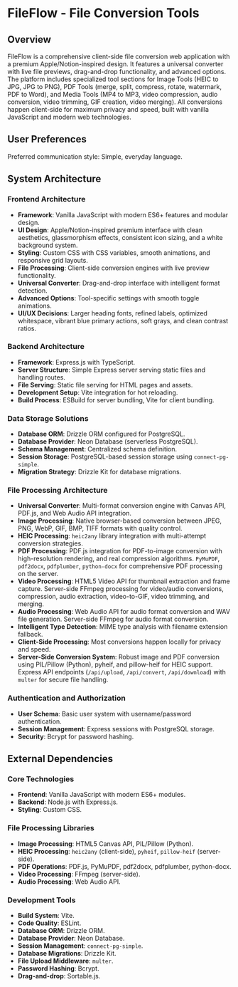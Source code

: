 # FileFlow - File Conversion Tools

## Overview
FileFlow is a comprehensive client-side file conversion web application with a premium Apple/Notion-inspired design. It features a universal converter with live file previews, drag-and-drop functionality, and advanced options. The platform includes specialized tool sections for Image Tools (HEIC to JPG, JPG to PNG), PDF Tools (merge, split, compress, rotate, watermark, PDF to Word), and Media Tools (MP4 to MP3, video compression, audio conversion, video trimming, GIF creation, video merging). All conversions happen client-side for maximum privacy and speed, built with vanilla JavaScript and modern web technologies.

## User Preferences
Preferred communication style: Simple, everyday language.

## System Architecture

### Frontend Architecture
- **Framework**: Vanilla JavaScript with modern ES6+ features and modular design.
- **UI Design**: Apple/Notion-inspired premium interface with clean aesthetics, glassmorphism effects, consistent icon sizing, and a white background system.
- **Styling**: Custom CSS with CSS variables, smooth animations, and responsive grid layouts.
- **File Processing**: Client-side conversion engines with live preview functionality.
- **Universal Converter**: Drag-and-drop interface with intelligent format detection.
- **Advanced Options**: Tool-specific settings with smooth toggle animations.
- **UI/UX Decisions**: Larger heading fonts, refined labels, optimized whitespace, vibrant blue primary actions, soft grays, and clean contrast ratios.

### Backend Architecture
- **Framework**: Express.js with TypeScript.
- **Server Structure**: Simple Express server serving static files and handling routes.
- **File Serving**: Static file serving for HTML pages and assets.
- **Development Setup**: Vite integration for hot reloading.
- **Build Process**: ESBuild for server bundling, Vite for client bundling.

### Data Storage Solutions
- **Database ORM**: Drizzle ORM configured for PostgreSQL.
- **Database Provider**: Neon Database (serverless PostgreSQL).
- **Schema Management**: Centralized schema definition.
- **Session Storage**: PostgreSQL-based session storage using `connect-pg-simple`.
- **Migration Strategy**: Drizzle Kit for database migrations.

### File Processing Architecture
- **Universal Converter**: Multi-format conversion engine with Canvas API, PDF.js, and Web Audio API integration.
- **Image Processing**: Native browser-based conversion between JPEG, PNG, WebP, GIF, BMP, TIFF formats with quality control.
- **HEIC Processing**: `heic2any` library integration with multi-attempt conversion strategies.
- **PDF Processing**: PDF.js integration for PDF-to-image conversion with high-resolution rendering, and real compression algorithms. `PyMuPDF`, `pdf2docx`, `pdfplumber`, `python-docx` for comprehensive PDF processing on the server.
- **Video Processing**: HTML5 Video API for thumbnail extraction and frame capture. Server-side FFmpeg processing for video/audio conversions, compression, audio extraction, video-to-GIF, video trimming, and merging.
- **Audio Processing**: Web Audio API for audio format conversion and WAV file generation. Server-side FFmpeg for audio format conversion.
- **Intelligent Type Detection**: MIME type analysis with filename extension fallback.
- **Client-Side Processing**: Most conversions happen locally for privacy and speed.
- **Server-Side Conversion System**: Robust image and PDF conversion using PIL/Pillow (Python), pyheif, and pillow-heif for HEIC support. Express API endpoints (`/api/upload`, `/api/convert`, `/api/download`) with `multer` for secure file handling.

### Authentication and Authorization
- **User Schema**: Basic user system with username/password authentication.
- **Session Management**: Express sessions with PostgreSQL storage.
- **Security**: Bcrypt for password hashing.

## External Dependencies

### Core Technologies
- **Frontend**: Vanilla JavaScript with modern ES6+ modules.
- **Backend**: Node.js with Express.js.
- **Styling**: Custom CSS.

### File Processing Libraries
- **Image Processing**: HTML5 Canvas API, PIL/Pillow (Python).
- **HEIC Processing**: `heic2any` (client-side), `pyheif`, `pillow-heif` (server-side).
- **PDF Operations**: PDF.js, PyMuPDF, pdf2docx, pdfplumber, python-docx.
- **Video Processing**: FFmpeg (server-side).
- **Audio Processing**: Web Audio API.

### Development Tools
- **Build System**: Vite.
- **Code Quality**: ESLint.
- **Database ORM**: Drizzle ORM.
- **Database Provider**: Neon Database.
- **Session Management**: `connect-pg-simple`.
- **Database Migrations**: Drizzle Kit.
- **File Upload Middleware**: `multer`.
- **Password Hashing**: Bcrypt.
- **Drag-and-drop**: Sortable.js.